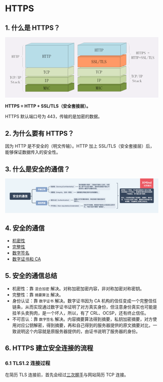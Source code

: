 # HTTPS

## 1. 什么是 HTTPS？

<img src="./assets/http-vs-https.png">

**HTTPS = HTTP + SSL/TLS（安全套接层）。**

HTTPS 默认端口号为 443，传输的是加密的数据。

## 2. 为什么要有 HTTPS？

因为 HTTP 是不安全的（明文传输）。HTTP 加上 SSL/TLS（安全套接层）后，能够保证数据传入的安全性。

## 3. 什么是安全的通信？

<img src="../../思维导图/安全的通信.png">

## 4. 安全的通信

- [机密性](./安全的通信/机密性.md)
- [完整性](./安全的通信/完整性.md)
- [数字签名](./安全的通信/数字签名.md)
- [数字证书和 CA](./安全的通信/数字证书和CA.md)

## 5. 安全的通信总结

- 机密性：靠 `混合加密` 解决。对称加密加密内容，非对称加密对称密钥。
- 完整性：靠 `摘要算法` 解决。
- 身份认证：靠 `数字证书` 解决。数字证书因为 CA 机构的信任变成一个完整信任链条，从而实现通过数字证书证明了对方真实身份，但注意身份真实也可能是挂羊头卖狗肉，是一个坏人，所以，有了 CRL、OCSP，还有终止信任。
- 不可否认：靠 `数字签名` 解决。内容摘要算法得到摘要，私钥加密摘要，对方使用对应公钥解密，得到摘要，再和自己得到的服务器提供的原文摘要对比，一致说明这个内容就是原服务器提供的，由证书说明了服务器的身份。

## 6. HTTPS 建立安全连接的流程

### 6.1 TLS1.2 连接过程

在简历 TLS 连接前，首先会经过[三次握手](./TCP三次握手四次挥手.md)与网站简历 TCP 连接。
